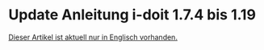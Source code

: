 # Update Anleitung i-doit 1.7.4 bis 1.19

[Dieser Artikel ist aktuell nur in Englisch vorhanden.](https://kb.i-doit.com/en/upgrades-and-migrations/update-guide-from-1.7.4-to-1.19.html)
